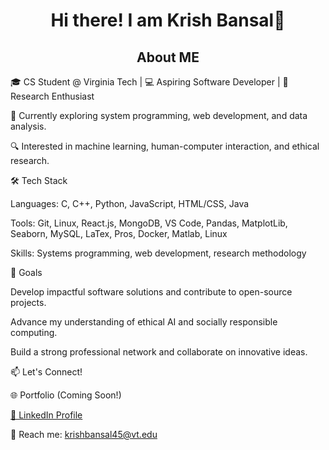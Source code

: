 <h1 style="text-align: center;">Hi there! I am Krish Bansal👋</h1>

<h2 style="text-align: center;"> About ME </h2>

🎓 CS Student @ Virginia Tech | 💻 Aspiring Software Developer | 🔬 Research Enthusiast

🌱 Currently exploring system programming, web development, and data analysis.

🔍 Interested in machine learning, human-computer interaction, and ethical research.


🛠️ Tech Stack

Languages: C, C++, Python, JavaScript, HTML/CSS, Java

Tools: Git, Linux, React.js, MongoDB, VS Code, Pandas, MatplotLib, Seaborn, MySQL, LaTex, Pros, Docker, Matlab, Linux

Skills: Systems programming, web development, research methodology

🎯 Goals

Develop impactful software solutions and contribute to open-source projects.

Advance my understanding of ethical AI and socially responsible computing.

Build a strong professional network and collaborate on innovative ideas.

📫 Let's Connect!

🌐 Portfolio (Coming Soon!)

[💼 LinkedIn Profile](https://www.linkedin.com/in/krish-bansalofficial/)

📧 Reach me: krishbansal45@vt.edu



